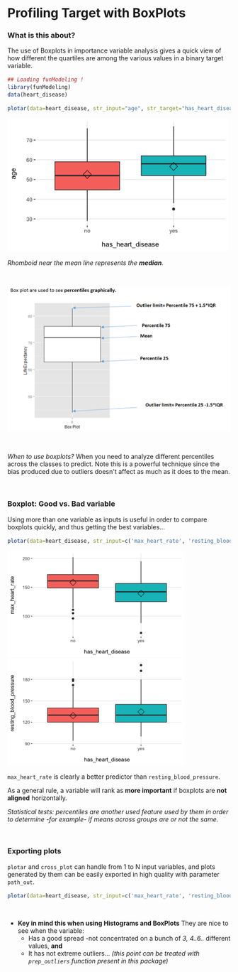 


Profiling Target with BoxPlots
===

### What is this about?

The use of Boxplots in importance variable analysis gives a quick view of how different the quartiles are among the various values in a binary target variable.


```r
## Loading funModeling !
library(funModeling)
data(heart_disease)
```


```r
plotar(data=heart_disease, str_input="age", str_target="has_heart_disease", plot_type = "boxplot")
```

<img src="figure/variable_importance2b-1.png" title="plot of chunk variable_importance2b" alt="plot of chunk variable_importance2b" width="500px" />

_Rhomboid near the mean line represents the **median**._

<br>


![](boxplot.png)

<br>

*When to use boxplots?*
When you need to analyze different percentiles across the classes to predict. Note this is a powerful technique since the bias produced due to outliers doesn't affect as much as it does to the mean.

<br>

### Boxplot: Good vs. Bad variable

Using more than one variable as inputs is useful in order to compare boxplots quickly, and thus getting the best variables...


```r
plotar(data=heart_disease, str_input=c('max_heart_rate', 'resting_blood_pressure'),  str_target="has_heart_disease", plot_type = "boxplot")
```

<img src="figure/variable_importance2e-1.png" title="plot of chunk variable_importance2e" alt="plot of chunk variable_importance2e" width="400px" /><img src="figure/variable_importance2e-2.png" title="plot of chunk variable_importance2e" alt="plot of chunk variable_importance2e" width="400px" />

`max_heart_rate` is clearly a better predictor than `resting_blood_pressure`.

As a general rule, a variable will rank as **more important** if boxplots are **not aligned** horizontally.

_Statistical tests: percentiles are another used feature used by them in order to determine -for example- if means across groups are or not the same._

<br>

### Exporting plots

`plotar` and `cross_plot` can handle from 1 to N input variables, and plots generated by them can be easily exported in high quality with parameter `path_out`.


```r
plotar(data=heart_disease, str_input=c('max_heart_rate', 'resting_blood_pressure'),  str_target="has_heart_disease", plot_type = "boxplot", path_out = "my_awsome_folder")
```

<br>

* **Key in mind this when using Histograms and BoxPlots** They are nice to see when the variable:
    + Has a good spread -not concentrated on a bunch of _3, 4..6.._ different values, **and**
    + It has not extreme outliers... _(this point can be treated with `prep_outliers` function present in this package)_
    
<br>

